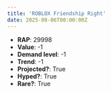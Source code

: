```yaml
---
title: 'ROBLOX Friendship Right'
date: 2025-08-06T00:00:00Z
---
```

- **RAP**: 29998
- **Value**: -1
- **Demand level**: -1
- **Trend**: -1
- **Projected?**: True
- **Hyped?**: True
- **Rare?**: True
